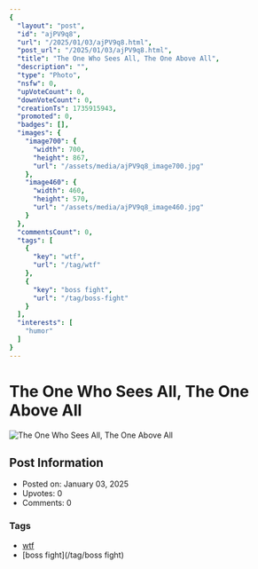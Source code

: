 ```yaml
---
{
  "layout": "post",
  "id": "ajPV9q8",
  "url": "/2025/01/03/ajPV9q8.html",
  "post_url": "/2025/01/03/ajPV9q8.html",
  "title": "The One Who Sees All, The One Above All",
  "description": "",
  "type": "Photo",
  "nsfw": 0,
  "upVoteCount": 0,
  "downVoteCount": 0,
  "creationTs": 1735915943,
  "promoted": 0,
  "badges": [],
  "images": {
    "image700": {
      "width": 700,
      "height": 867,
      "url": "/assets/media/ajPV9q8_image700.jpg"
    },
    "image460": {
      "width": 460,
      "height": 570,
      "url": "/assets/media/ajPV9q8_image460.jpg"
    }
  },
  "commentsCount": 0,
  "tags": [
    {
      "key": "wtf",
      "url": "/tag/wtf"
    },
    {
      "key": "boss fight",
      "url": "/tag/boss-fight"
    }
  ],
  "interests": [
    "humor"
  ]
}
---
```


# The One Who Sees All, The One Above All

![The One Who Sees All, The One Above All](/assets/media/ajPV9q8_image700.jpg)

## Post Information

- Posted on: January 03, 2025
- Upvotes: 0
- Comments: 0

### Tags

- [wtf](/tag/wtf)
- [boss fight](/tag/boss fight)
